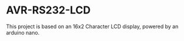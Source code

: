 # AVR-RS232-LCD

This project is based on an 16x2 Character LCD display, powered by an arduino 
nano. 
